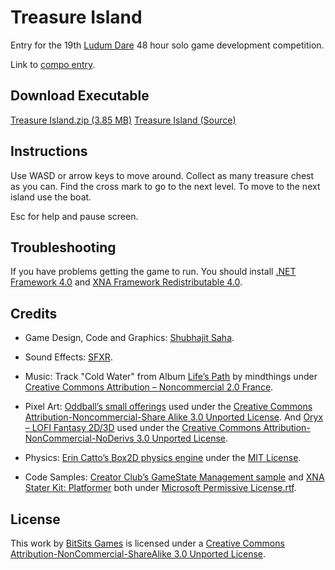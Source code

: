 Treasure Island
===
Entry for the 19th [Ludum Dare](http://www.ludumdare.com/compo/) 48 hour solo game development competition.

Link to [compo entry](http://www.ludumdare.com/compo/ludum-dare-19/?action=rate&uid=3361).


Download Executable
---
[Treasure Island.zip (3.85 MB)](https://github.com/BitSits/Squares-vs-Triangles/raw/master/Windows%20Phone%20App/Squares%20Vs%20Triangles.zip)
[Treasure Island (Source)](https://github.com/BitSits/BitSits-Framework-10---Treasure-Island)


Instructions
---
Use WASD or arrow keys to move around. Collect as many treasure chest as you can. Find the cross mark to go to the next level. To move to the next island use the boat.

Esc for help and pause screen.


Troubleshooting
---
If you have problems getting the game to run. You should install [.NET Framework 4.0] and [XNA Framework Redistributable 4.0].


Credits
---
- Game Design, Code and Graphics: [Shubhajit Saha].

- Sound Effects: [SFXR](http://www.drpetter.se/project_sfxr.html).

- Music: Track "Cold Water" from Album [Life’s Path](http://www.jamendo.com/en/album/4219) by mindthings under [Creative Commons Attribution – Noncommercial 2.0 France].

- Pixel Art: [Oddball’s small offerings](http://forums.tigsource.com/index.php?topic=8834.0) used under the [Creative Commons Attribution-Noncommercial-Share Alike 3.0 Unported License]. And [Oryx – LOFI Fantasy 2D/3D](http://forums.tigsource.com/index.php?topic=8970.0) used under the [Creative Commons Attribution-NonCommercial-NoDerivs 3.0 Unported License].

- Physics: [Erin Catto’s Box2D physics engine](http://www.box2d.org/) under the [MIT License].

- Code Samples: [Creator Club’s GameState Management sample] and [XNA Stater Kit: Platformer] both under [Microsoft Permissive License.rtf].


License
---
This work by [BitSits Games] is licensed under a [Creative Commons Attribution-NonCommercial-ShareAlike 3.0 Unported License].



[.NET Framework 4.0]:http://www.microsoft.com/en-in/download/details.aspx?id=17718
[XNA Framework Redistributable 4.0]:http://www.microsoft.com/en-in/download/details.aspx?id=20914

[.NET Framework 3.5 SP1]:http://www.microsoft.com/downloads/details.aspx?FamilyID=ab99342f-5d1a-413d-8319-81da479ab0d7
[XNA Framework Redistributable 3.1]:http://www.microsoft.com/downloads/details.aspx?FamilyID=53867a2a-e249-4560-8011-98eb3e799ef2
[Windows Installer 3.1]:http://www.microsoft.com/downloads/details.aspx?displaylang=en&FamilyID=889482fc-5f56-4a38-b838-de776fd4138c

[Creator Club’s GameState Management sample]:http://creators.xna.com/en-US/samples/gamestatemanagement
[XNA Stater Kit: Platformer]:http://msdn.microsoft.com/en-us/library/dd254918.aspx
[Microsoft Permissive License.rtf]:http://creators.xna.com/downloads/?id=15

[MIT License]:http://www.opensource.org/licenses/mit-license.php

[Creative Commons Sampling Plus 1.0 License]:http://creativecommons.org/licenses/sampling+/1.0/
[Creative Commons Attribution-Noncommercial-No Derivative Works 2.0 Generic France]:http://creativecommons.org/licenses/by-nc-nd/2.0/fr/
[Creative Commons Attribution-Noncommercial-No Derivative Works 2.0 Generic]:http://creativecommons.org/licenses/by-nc/2.0/
[Creative Commons Attribution – Noncommercial 2.0 France]:http://creativecommons.org/licenses/by-nc/2.0/fr/
[Creative Commons Attribution-Noncommercial-Share Alike 2.1 Japan]:http://creativecommons.org/licenses/by-nc-sa/2.1/jp/
[Creative Commons Attribution-NonCommercial-ShareAlike 2.5 Brazil]:http://creativecommons.org/licenses/by-nc-sa/2.5/br/
[Creative Commons Attribution-Noncommercial-No Derivative Works 3.0 Unported License]:http://creativecommons.org/licenses/by-nc-nd/3.0/
[Creative Commons Attribution-NonCommercial-ShareAlike 3.0 Unported License]:http://creativecommons.org/licenses/by-nc-sa/3.0/
[Creative Commons Attribution-ShareAlike 3.0 Unported License]:http://creativecommons.org/licenses/by-sa/3.0/
[Creative Commons Attribution 3.0 Unported]:http://creativecommons.org/licenses/by/3.0/
[Creative Commons Attribution-Noncommercial-Share Alike 3.0 Unported License]:http://creativecommons.org/licenses/by-nc-sa/3.0/
[Creative Commons Attribution-NonCommercial-NoDerivs 3.0 Unported License]:http://creativecommons.org/licenses/by-nc-nd/3.0/

[Experimental Gameplay Project]:http://experimentalgameplay.com/

[BitSits Games]:http://bitsitsgames.com/
[Shubhajit Saha]:http://suvozit.com/
[Maya Agarwal]:http://maya8802.tumblr.com/

